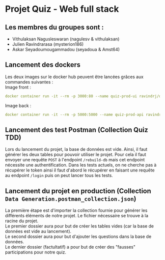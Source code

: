 # Projet Quiz - Web full stack 

## Les membres du groupes sont : 
-  Vithulaksan Nagusleswaran (nagulesv & vithulaksan)
-  Julien Ravindrarasa (mysterion186)
-  Askar Seyadoumougammadou (seyadoua & Amst64)

## Lancement des dockers 
Les deux images sur le docker hub peuvent être lancées grâces aux commandes suivantes :  
Image front : 

```yaml
docker container run -it --rm -p 3000:80 --name quiz-prod-ui ravindrj/quiz-prod-ui
```
Image back : 

```yaml
docker container run -it --rm -p 5000:5000 --name quiz-prod-api ravindrj/quiz-prod-api
```

## Lancement des test Postman (Collection Quiz TDD)
Lors du lancement du projet, la base de données est vide. Ainsi, il faut générer les deux tables pour pouvoir utiliser le projet.
Pour cela il faut envoyer une requête `POST` à l'endpoint `/rebuild-db` mais cet endpoint nécessite une authentification.
Dans les tests actuels, on ne cherche pas à récupérer le token ainsi il faut d'abord le récupérer en faisant une requête au endpoint `/login` puis on peut lancer tous les tests.


## Lancement du projet en production (Collection `Data Generation.postman_collection.json`)
La première étape est d'importer la collection fournie pour générer les différents éléments de notre projet. Le fichier nécessaire se trouve à la racine du projet.  
Le premier dossier aura pour but de créer les tables vides (car la base de données est vide au lancement).  
Le second dossier aura pour but d'ajouter les questions dans la base de données.  
Le dernier dossier (factultatif) a pour but de créer des "fausses" participations pour notre quiz.

